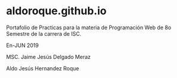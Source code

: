 # aldoroque.github.io
Portafolio de Practicas para la materia de Programación Web de 8o Semestre de la carrera de ISC.

En-JUN 2019

MSC. Jaime Jesús Delgado Meraz

Aldo Jesús Hernandez Roque
